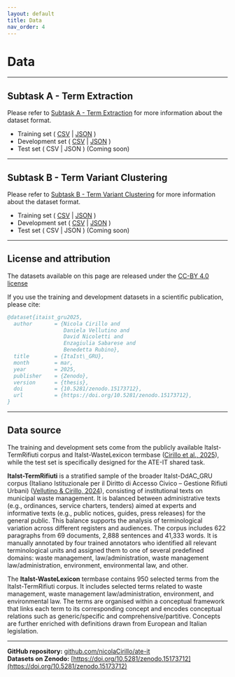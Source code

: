 ```yaml
---
layout: default
title: Data
nav_order: 4
---
```


# Data

---
## Subtask A - Term Extraction

Please refer to [Subtask A - Term Extraction](subtask_a.md) for more information about the dataset format.

- Training set ( [CSV](https://github.com/nicolaCirillo/ate-it/blob/main/data/subtask_a_train.csv) \| [JSON](https://github.com/nicolaCirillo/ate-it/blob/main/data/subtask_a_train.json) )
- Development set  ( [CSV](https://github.com/nicolaCirillo/ate-it/blob/main/data/subtask_a_dev.csv) \| [JSON](https://github.com/nicolaCirillo/ate-it/blob/main/data/subtask_a_dev.json) )
- Test set   ( CSV \| JSON ) (Coming soon)

---
## Subtask B - Term Variant Clustering

Please refer to [Subtask B - Term Variant Clustering](subtask_b.md) for more information about the dataset format.

- Training set  ( [CSV](https://github.com/nicolaCirillo/ate-it/blob/main/data/subtask_b_train.csv) \| [JSON](https://github.com/nicolaCirillo/ate-it/blob/main/data/subtask_b_train.json) )
- Development set ( [CSV](https://github.com/nicolaCirillo/ate-it/blob/main/data/subtask_b_dev.csv) \| [JSON](https://github.com/nicolaCirillo/ate-it/blob/main/data/subtask_b_dev.json) )
- Test set ( CSV \| JSON ) (Coming soon)

---
## License and attribution
The datasets available on this page are released under the [CC-BY 4.0 license](https://creativecommons.org/licenses/by/4.0/)

If you use the training and development datasets in a scientific publication, please cite:

```bibtex
@dataset{itaist_gru2025,
  author       = {Nicola Cirillo and
                  Daniela Vellutino and
                  David Nicoletti and
                  Enzagiulia Sabarese and
                  Benedetta Rubino},
  title        = {ItaIst\_GRU},
  month        = mar,
  year         = 2025,
  publisher    = {Zenodo},
  version      = {thesis},
  doi          = {10.5281/zenodo.15173712},
  url          = {https://doi.org/10.5281/zenodo.15173712},
}
```

---
## Data source
The training and development sets come from the publicly available ItaIst-TermRifiuti corpus and ItaIst-WasteLexicon termbase ([Cirillo et al., 2025](references.md)), while the test set is specifically designed for the ATE-IT shared task.

**ItaIst-TermRifiuti** is a stratified sample of the broader ItaIst-DdAC_GRU corpus (Italiano Istituzionale per il Diritto di Accesso Civico – Gestione Rifiuti Urbani) ([Vellutino & Cirillo, 2024](references.md)), consisting of institutional texts on municipal waste management.
It is balanced between administrative texts (e.g., ordinances, service charters, tenders) aimed at experts and informative texts (e.g., public notices, guides, press releases) for the general public.
This balance supports the analysis of terminological variation across different registers and audiences.
The corpus includes 622 paragraphs from 69 documents, 2,888 sentences and 41,333 words.
It is manually annotated by four trained annotators who identified all relevant terminological units and assigned them to one of several predefined domains: waste management, law/administration, waste management law/administration, environment, environmental law, and other.

The **ItaIst-WasteLexicon** termbase contains 950 selected terms from the ItaIst-TermRifiuti corpus.
It includes selected terms related to waste management, waste management law/administration, environment, and environmental law.
The terms are organised within a conceptual framework that links each term to its corresponding concept and encodes conceptual relations such as generic/specific and comprehensive/partitive.
Concepts are further enriched with definitions drawn from European and Italian legislation.

---
**GitHub repository:** [github.com/nicolaCirillo/ate-it](https://github.com/nicolaCirillo/ate-it)<br>
**Datasets on Zenodo:** [https://doi.org/10.5281/zenodo.15173712](https://doi.org/10.5281/zenodo.15173712)
